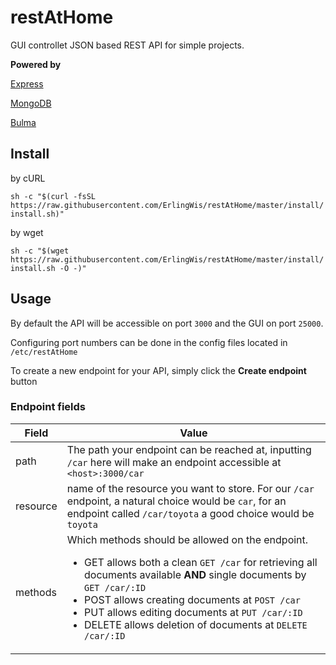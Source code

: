 # restAtHome

GUI controllet JSON based REST API for simple projects.

**Powered by**

[Express](https://expressjs.com/)

[MongoDB](https://www.mongodb.com/)

[Bulma](https://bulma.io/)
## Install

by cURL

`sh -c "$(curl -fsSL https://raw.githubusercontent.com/ErlingWis/restAtHome/master/install/install.sh)"`


by wget

`sh -c "$(wget https://raw.githubusercontent.com/ErlingWis/restAtHome/master/install/install.sh -O -)"`

## Usage

By default the API will be accessible on port `3000` and the GUI on port `25000`.

Configuring port numbers can be done in the config files located in `/etc/restAtHome`

To create a new endpoint for your API, simply click the **Create endpoint** button

### Endpoint fields
Field | Value
--- | ---
path | The path your endpoint can be reached at, inputting `/car` here will make an endpoint accessible at `<host>:3000/car`
resource | name of the resource you want to store. For our `/car` endpoint, a natural choice would be `car`, for an endpoint called `/car/toyota` a good choice would be `toyota`
methods | Which methods should be allowed on the endpoint.<ul><li>GET allows both a clean `GET /car` for retrieving all documents available **AND** single documents by `GET /car/:ID`</li><li>POST allows creating documents at `POST /car`</li><li>PUT allows editing documents at `PUT /car/:ID`</li><li>DELETE allows deletion of documents at `DELETE /car/:ID`</li>

